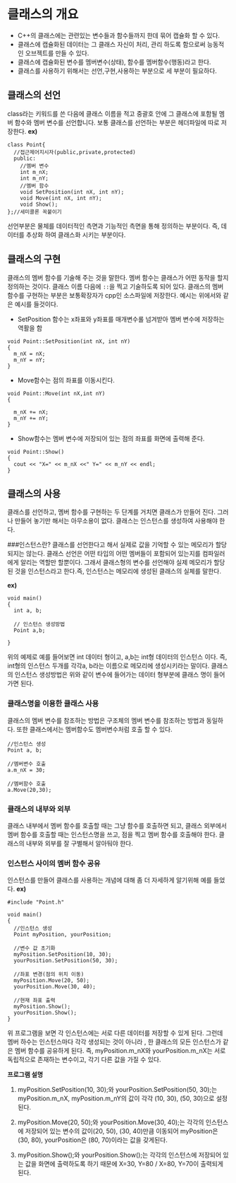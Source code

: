 클래스의 개요
=============
- C++의 클래스에는 관련있는 변수들과 함수들까지 한데 묶어 캡슐화 할 수 있다.
- 클래스에 캡슐화된 데이터는 그 클래스 자신이 처리, 관리 하도록 함으로써 능동적인 오브젝트를 만들 수 있다.
- 클래스에 캡슐화된 변수를 멤버변수(상태), 함수를 멤버함수(행동)라고 한다.
- 클래스를 사용하기 위해서는 선언,구현,사용하는 부분으로 세 부분이 필요하다.

## 클래스의 선언
class라는 키워드를 쓴 다음에 클래스 이름을 적고 중괄호 안에 그 클래스에 포함될 멤버 함수와 멤버 변수를 선언합니다. 보통 클래스를 선언하는 부분은 헤더파일에 따로 저장한다.
__ex)__
```
class Point{
  //접근제어지시자(public,private,protected)
  public:
    //멤버 변수
    int m_nX;
    int m_nY;
    //멤버 함수
    void SetPosition(int nX, int nY);
    void Move(int nX, int nY);
    void Show();
};//세미콜론 꼭붙이기
```
선언부분은 물체를 데이터적인 측면과 기능적인 측면을 통해 정의하는 부분이다. 즉, 데이터를 추상화 하여 클래스화 시키는 부분이다.

## 클래스의 구현
클래스의 멤버 함수를 기술해 주는 것을 말한다. 멤버 함수는 클래스가 어떤 동작을 할지 정의하는 것이다. 클래스 이름 다음에 `::`을 찍고 기술하도록 되어 있다. 클래스의 멤버 함수를 구현하는 부분은 보통확장자가 cpp인 소스파일에 저장한다. 예시는 위에서와 같은 예시를 들것이다.

* SetPosition 함수는 x좌표와 y좌표를 매개변수롤 넘겨받아 멤버 변수에 저장하는 역활을 함
```
void Point::SetPosition(int nX, int nY)
{
  m_nX = nX;
  m_nY = nY;
}
```

* Move함수는 점의 좌표를 이동시킨다.
```
void Point::Move(int nX,int nY)
{

  m_nX += nX;
  m_nY += nY;
}
```

* Show함수는 멤버 변수에 저장되어 있는 점의 좌표를 화면에 출력해 준다.
```
void Point::Show()
{
  cout << "X=" << m_nX <<" Y=" << m_nY << endl;
}
```

## 클래스의 사용
클래스를 선언하고, 멤버 함수를 구현하는 두 단계를 거치면 클래스가 만들어 진다. 그러나 만들어 놓기만 해서는 아무소용이 없다. 클래스는 인스턴스를 생성하여 사용해야 한다.

###인스턴스란?
클래스를 선언한다고 해서 실제로 값을 기억할 수 있는 메모리가 할당되지는 않는다. 클래스 선언은 어떤 타입의 어떤 멤버들이 포함되어 있는지를 컴파일러에게 알리는 역할만 할뿐이다. 그래서 클래스형의 변수를 선언해야 실제 메모리가 할당된 것을 인스턴스라고 한다.즉, 인스턴스는 메모리에 생성된 클래스의 실체를 말한다.

__ex)__
```
void main()
{
  int a, b;

  // 인스턴스 생성방법
  Point a,b;

}
```
위의 예제로 예를 들어보면 int 데이터 형이고, a,b는 int형 데이터의 인스턴스 이다. 즉, int형의 인스턴스 두개를 각각a, b라는 이름으로 메모리에 생성시키라는 말이다. 클래스의 인스턴스 생성방법은 위와 같이 변수에 들어가는 데이터 형부분에 클래스 명이 들어가면 된다.

### 클래스명을 이용한 클래스 사용
클래스의 멤버 변수를 참조하는 방법은 구조체의 멤버 변수를 참조하는 방법과 동일하다. 또한 클래스에서는 멤버함수도 멤버변수처럼 호출 할 수 있다.
```
//인스턴스 생성
Point a, b;

//멤버변수 호출
a.m_nX = 30;

//멤버함수 호출
a.Move(20,30);
```

### 클래스의 내부와 외부
클래스 내부에서 멤버 함수를 호출할 때는 그냥 함수를 호출하면 되고, 클래스 외부에서 멤버 함수를 호출할 때는 인스턴스명을 쓰고, 점을 찍고 멤버 함수를 호출해야 한다. 클래스의 내부와 외부를 잘 구별해서 알아둬야 한다.

### 인스턴스 사이의 멤버 함수 공유
인스턴스를 만들어 클래스를 사용하는 개념에 대해 좀 더 자세하게 알기위해 예를 들었다.
__ex)__
```
#include "Point.h"

void main()
{
  //인스턴스 생성
  Point myPosition, yourPosition;

  //변수 값 초기화
  myPosition.SetPosition(10, 30);
  yourPosition.SetPosition(50, 30);

  //좌표 변경(점의 위치 이동)
  myPosition.Move(20, 50);
  yourPosition.Move(30, 40);

  //현재 좌표 출력
  myPosition.Show();
  yourPosition.Show();  
}
```
위 프로그램을 보면 각 인스턴스에는 서로 다른 데이터를 저장할 수 있게 된다. 그런데 멤버 하수는 인스턴스마다 각각 생성되는 것이 아니라 , 한 클래스의 모든 인스턴스가 같은 멤버 함수를 공유하게 된다.
즉, myPosition.m_nX와 yourPosition.m_nX는 서로 독립적으로 존재하는 변수이고, 각기 다른 값을 가질 수 있다.

__프로그램 설명__

1. myPosition.SetPosition(10, 30);와 yourPosition.SetPosition(50, 30);는 myPosition.m_nX, myPosition.m_nY의 값이 각각 (10, 30), (50, 30)으로 설정된다.

2. myPosition.Move(20, 50);와 yourPosition.Move(30, 40);는 각각의 인스턴스에 저장되어 있는 변수의 값이(20, 50), (30, 40)만큼 이동되어 myPosition은 (30, 80), yourPosition은 (80, 70)이라는 값을 갖게된다.

3. myPosition.Show();와 yourPosition.Show();는 각각의 인스턴스에 저장되어 있는 값을 화면에 출력하도록 하기 때문에 X=30, Y=80 / X=80, Y=70이 출력되게 된다.
